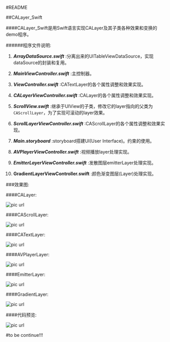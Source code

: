 #README

##CALayer_Swift

####CALayer_Swift是用Swift语言实现CALayer及其子类各种效果和变换的demo程序。

######程序文件说明:

1. ***ArrayDataSource.swift*** :分离出来的UITableViewDataSource，实现dataSource的封装和复用。

2. ***MainViewController.swift*** :主控制器。

3. ***ViewController.swift*** :CATextLayer的各个属性调整和效果实现。

4. ***CALayerViewController.swift*** :CALayer的各个属性调整和效果实现。

5. ***ScrollView.swift*** :继承于UIView的子类，修改它的layer指向的父类为```CAScrollLayer```，为了实现可滚动的layer效果。

6. ***ScrollLayerViewController.swift*** :CAScrollLayer的各个属性调整和效果实现。

7. ***Main.storyboard*** :storyboard搭建UI(User Interface)。约束的使用。

8. ***AVPlayerViewController.swift*** :视频播放layer处理实现。

9. ***EmitterLayerViewController.swift*** :发散图层emitterLayer处理实现。

10. **GradientLayerViewController.swift** :颜色渐变图层(Layer)处理实现。

###效果图:

####CALayer:

![pic url](http://a3.qpic.cn/psb?/V106iJhq3r5pvo/F4yGoi80VSwZnMnu1vgKzGlxGnaUEmOu1sdX53rgLp8!/b/dFsBAAAAAAAA&bo=1QFGA9UBRgMCGDw!&rf=viewer_4)


####CAScrollLayer:

![pic url](http://a3.qpic.cn/psb?/V106iJhq3r5pvo/8IvrLTm2g0.tLq221FIWksgKJ8KOYiVsGNJlHBH*96o!/b/dGQBAAAAAAAA&bo=1QFCA9UBQgMCMhY!&rf=viewer_4)


####CATextLayer:

![pic url](http://a1.qpic.cn/psb?/V106iJhq3r5pvo/eN6UwITG2aWt5ci2SKVt4ipQssUySt*4qDoIQVOKrj4!/b/dFwBAAAAAAAA&bo=1AFCA9QBQgMCUHQ!&rf=viewer_4)

####AVPlayerLayer:

![pic url](http://a2.qpic.cn/psb?/V106iJhq3r5pvo/KALcxkKehGFGE9Jas3pRfqayM4kr2PVeEX3pMxYsSbk!/b/dF0BAAAAAAAA&bo=0wFFA9MBRQMCMhY!&rf=viewer_4)

####EmitterLayer:

![pic url](http://a1.qpic.cn/psb?/V106iJhq3r5pvo/1jJ*W6b6p1Qh83TVFnbQ9IqystTPRCYc99QvO9n8fYU!/b/dFwBAAAAAAAA&bo=0gFFA9IBRQMCHjo!&rf=viewer_4)

####GradientLayer:

![pic url](http://a3.qpic.cn/psb?/V106iJhq3r5pvo/jW6j7dDFysJqzSx1rRKyYl08QMAUT.Il0Rhof0itrtc!/b/dFsBAAAAAAAA&bo=0wFFA9MBRQMCKAw!&rf=viewer_4)

####代码预览:

![pic url](http://a3.qpic.cn/psb?/V106iJhq3r5pvo/uIEl2Sq9pBfRrfAwiniAhLNiABoA.ysjbm4YaXksmCA!/b/dFsBAAAAAAAA&bo=YAaWA2AGlgMCMhY!&rf=viewer_4)

#to be continue!!!
